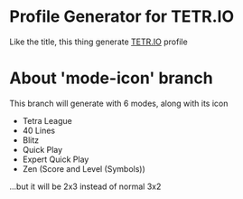 
# Profile Generator for TETR.IO

Like the title, this thing generate [TETR.IO](https://tetr.io/) profile

#

# About 'mode-icon' branch

This branch will generate with 6 modes, along with its icon

+ Tetra League
+ 40 Lines
+ Blitz
+ Quick Play
+ Expert Quick Play
+ Zen (Score and Level (Symbols))

...but it will be 2x3 instead of normal 3x2
